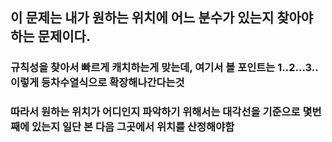 ## 이 문제는 내가 원하는 위치에 어느 분수가 있는지 찾아야 하는 문제이다.
### 규칙성을 찾아서 빠르게 캐치하는게 맞는데, 여기서 볼 포인트는 1..2...3.. 이렇게 등차수열식으로 확장해나간다는것
### 따라서 원하는 위치가 어디인지 파악하기 위해서는 대각선을 기준으로 몇번째에 있는지 일단 본 다음 그곳에서 위치를 산정해야함
